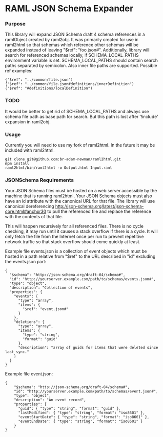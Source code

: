 RAML JSON Schema Expander
============

### Purpose
This library will expand JSON Schema draft 4 schema references in a ramlObject created by raml2obj. It was primarily created for use in raml2html so that schemas which reference other schemas will be expanded instead of leaving "$ref": "foo.json#".
Additionally, library will search for referenced schemas locally, if SCHEMA_LOCAL_PATHS environment variable is set. SCHEMA_LOCAL_PATHS should contain search paths separated by semicolon.
Also inner file paths are supported. Possible ref examples:

    {"$ref": "../common/file.json")
    {"$ref": "../common/file.json#definitions/innerDefinition")
    {"$ref": "#definitions/localDefinition")

### TODO
It would be better to get rid of SCHEMA_LOCAL_PATHS and always use schema file path as base path for search.
But this path is lost after '!include' expansion in raml2obj.

### Usage
Currently you will need to use my fork of raml2html. In the future it may be included with raml2html. 

    git clone git@github.com:br-adam-newman/raml2html.git
    npm install
    raml2html/bin/raml2html -o Output.html Input.raml

### JSONSchema Requirements
Your JSON Schema files must be hosted on a web server accessible by the machine that is running raml2html. Your JSON Schema objects must also have an id attribute with the canonical URL for that file. The library will use canonical dereferencing http://json-schema.org/latest/json-schema-core.html#anchor30 to pull the referenced file and replace the reference with the contents of that file. 

This will happen recursively for all referenced files. There is no cycle checking, it may run until it causes a stack overflow if there is a cycle. It will only fetch the file from the Internet once per run to prevent repetitive network traffic so that stack overflow should come quickly at least.

Example file events.json is a collection of event objects which must be hosted in a path relative from "$ref" to the URL described in "id" excluding the events.json part:

    {
      "$schema": "http://json-schema.org/draft-04/schema#",
      "id": "http://yourserver.example.com/path/to/schemas/events.json#",
      "type": "object",
      "description": "Collection of events",
      "properties": {
        "events": {
          "type": "array",
          "items": {
            "$ref": "event.json#"
          }
        },
        "deletions": {
          "type": "array",
          "items": {
            "type": "string",
            "format": "guid"
          },
          "description": "array of guids for items that were deleted since last sync."
        }
      }
    }
    
Example file event.json:
    
    {
        "$schema": "http://json-schema.org/draft-04/schema#",
        "id": "http://yourserver.example.com/path/to/schemas/event.json#",
        "type": "object",
        "description": "An event record",
        "properties": {              
          "guid": { "type": "string", "format": "guid" },      
          "lastModified": { "type": "string", "format": "iso8601" },
          "eventStartDate": { "type": "string", "format": "iso8601" },
          "eventEndDate": { "type": "string", "format": "iso8601" }
        }
    }